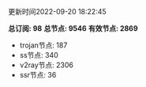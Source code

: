 更新时间2022-09-20 18:22:45

**总订阅: 98**
**总节点: 9546**
**有效节点: 2869**
- trojan节点: 187
- ss节点: 340
- v2ray节点: 2306
- ssr节点: 36

